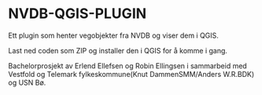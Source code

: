 # NVDB-QGIS-PLUGIN
Ett plugin som henter vegobjekter fra NVDB og viser dem i QGIS.

Last ned coden som ZIP og installer den i QGIS for å komme i gang.

Bachelorprosjekt av Erlend Ellefsen og Robin Ellingsen i sammarbeid med Vestfold og Telemark 
fylkeskommune(Knut DammenSMM/Anders W.R.BDK) og USN Bø.